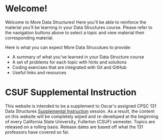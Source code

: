 # Welcome!

Welcome to More Data Structures! Here you'll be able to reinforce the material you'll be learning in your Data Structures course. Please refer to the navigation buttons above to select a topic and view material their corresponding material.

Here is what you can expect More Data Strucutues to provide:

* A summary of what you've learned in your Data Structure course
* A set of problems for each topic with hints and solutions
* Coding exercises that are integrated with Git and GitHub
* Useful links and resources

# CSUF Supplemental Instruction
This website is intended to be a supplement to Oscar's assigned CPSC 131 Data Structures [Supplemental Instruction][1] session. As a result, the content on this website will be completely wiped and re-developed at the beginning of every California State University, Fullerton (CSUF) semester. Topics are released on a rolling basis. Release dates are based off what the 131 professors have covered so far.

  [1]: http://www.fullerton.edu/si/
